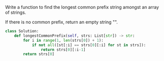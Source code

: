 Write a function to find the longest common prefix string amongst an array of strings.

If there is no common prefix, return an empty string "".

``` Python
class Solution:
    def longestCommonPrefix(self, strs: List[str]) -> str:
        for i in range(1, len(strs[0]) + 1):
            if not all([st[:i] == strs[0][:i] for st in strs]):
                return strs[0][:i-1]
        return strs[0]
```
